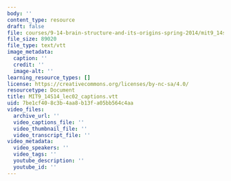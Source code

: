 ```yaml
---
body: ''
content_type: resource
draft: false
file: courses/9-14-brain-structure-and-its-origins-spring-2014/mit9_14s14_lec02_captions.vtt
file_size: 89020
file_type: text/vtt
image_metadata:
  caption: ''
  credit: ''
  image-alt: ''
learning_resource_types: []
license: https://creativecommons.org/licenses/by-nc-sa/4.0/
resourcetype: Document
title: MIT9_14S14_lec02_captions.vtt
uid: 7be1cf40-8c3b-4aa8-b13f-a05bb564c4aa
video_files:
  archive_url: ''
  video_captions_file: ''
  video_thumbnail_file: ''
  video_transcript_file: ''
video_metadata:
  video_speakers: ''
  video_tags: ''
  youtube_description: ''
  youtube_id: ''
---
```

